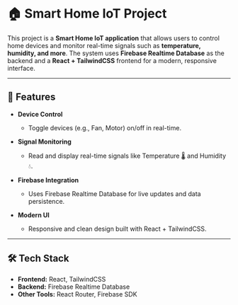 # 🏠 Smart Home IoT Project  

This project is a **Smart Home IoT application** that allows users to control home devices and monitor real-time signals such as **temperature, humidity, and more**. The system uses **Firebase Realtime Database** as the backend and a **React + TailwindCSS** frontend for a modern, responsive interface.  

---

## 🚀 Features  

- **Device Control**  
  - Toggle devices (e.g., Fan, Motor) on/off in real-time.  

- **Signal Monitoring**  
  - Read and display real-time signals like Temperature 🌡️ and Humidity 💧.  

- **Firebase Integration**  
  - Uses Firebase Realtime Database for live updates and data persistence.  

- **Modern UI**  
  - Responsive and clean design built with React + TailwindCSS.  

---

## 🛠️ Tech Stack  

- **Frontend:** React, TailwindCSS  
- **Backend:** Firebase Realtime Database  
- **Other Tools:** React Router, Firebase SDK  
